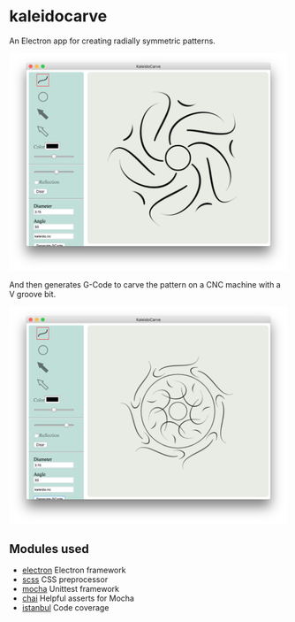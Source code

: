 ﻿# kaleidocarve
An Electron app for creating radially symmetric patterns.

![screenshot](images/screenshot.png)

And then generates G-Code to carve the pattern on a CNC machine with a V groove bit.

![carve](images/carve.png)

## Modules used

* [electron](https://www.electronjs.org/) Electron framework
* [scss](https://sass-lang.com/) CSS preprocessor
* [mocha](https://mochajs.org/) Unittest framework
* [chai](https://www.chaijs.com/) Helpful asserts for Mocha
* [istanbul](https://istanbul.js.org/) Code coverage

